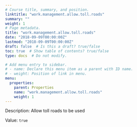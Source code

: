 ```yaml
---
# Course title, summary, and position.
linktitle: "work.management.allow.toll.roads"
summary: ""
weight: 1
# Page metadata.
title: "work.management.allow.toll.roads"
date: "2018-09-09T00:00:00Z"
lastmod: "2018-09-09T00:00:00Z"
draft: false  # Is this a draft? true/false
toc: true  # Show table of contents? true/false
type: docs  # Do not modify.

# Add menu entry to sidebar.
# - name: Declare this menu item as a parent with ID name.
# - weight: Position of link in menu.
menu:
  properties:
    parent: Properties
    name: "work.management.allow.toll.roads"
    weight: 1
---
```


Description: Allow toll roads to be used


Value: `true`